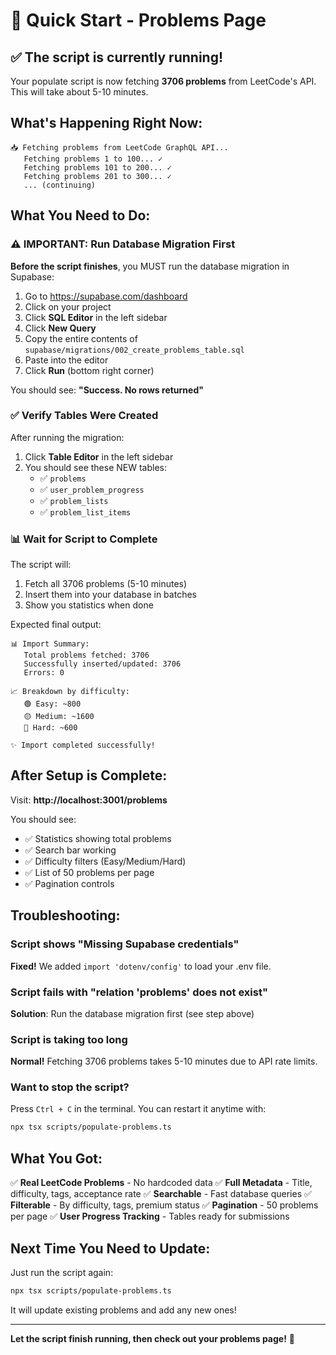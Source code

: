 # 🚀 Quick Start - Problems Page

## ✅ The script is currently running!

Your populate script is now fetching **3706 problems** from LeetCode's API. This will take about 5-10 minutes.

## What's Happening Right Now:

```
📥 Fetching problems from LeetCode GraphQL API...
   Fetching problems 1 to 100... ✓
   Fetching problems 101 to 200... ✓
   Fetching problems 201 to 300... ✓
   ... (continuing)
```

## What You Need to Do:

### ⚠️ IMPORTANT: Run Database Migration First

**Before the script finishes**, you MUST run the database migration in Supabase:

1. Go to https://supabase.com/dashboard
2. Click on your project
3. Click **SQL Editor** in the left sidebar
4. Click **New Query**
5. Copy the entire contents of `supabase/migrations/002_create_problems_table.sql`
6. Paste into the editor
7. Click **Run** (bottom right corner)

You should see: **"Success. No rows returned"**

### ✅ Verify Tables Were Created

After running the migration:

1. Click **Table Editor** in the left sidebar
2. You should see these NEW tables:
   - ✅ `problems`
   - ✅ `user_problem_progress`
   - ✅ `problem_lists`
   - ✅ `problem_list_items`

### 📊 Wait for Script to Complete

The script will:
1. Fetch all 3706 problems (5-10 minutes)
2. Insert them into your database in batches
3. Show you statistics when done

Expected final output:
```
📊 Import Summary:
   Total problems fetched: 3706
   Successfully inserted/updated: 3706
   Errors: 0

📈 Breakdown by difficulty:
   🟢 Easy: ~800
   🟡 Medium: ~1600
   🔴 Hard: ~600

✨ Import completed successfully!
```

## After Setup is Complete:

Visit: **http://localhost:3001/problems**

You should see:
- ✅ Statistics showing total problems
- ✅ Search bar working
- ✅ Difficulty filters (Easy/Medium/Hard)
- ✅ List of 50 problems per page
- ✅ Pagination controls

## Troubleshooting:

### Script shows "Missing Supabase credentials"
**Fixed!** We added `import 'dotenv/config'` to load your .env file.

### Script fails with "relation 'problems' does not exist"
**Solution**: Run the database migration first (see step above)

### Script is taking too long
**Normal!** Fetching 3706 problems takes 5-10 minutes due to API rate limits.

### Want to stop the script?
Press `Ctrl + C` in the terminal. You can restart it anytime with:
```bash
npx tsx scripts/populate-problems.ts
```

## What You Got:

✅ **Real LeetCode Problems** - No hardcoded data
✅ **Full Metadata** - Title, difficulty, tags, acceptance rate
✅ **Searchable** - Fast database queries
✅ **Filterable** - By difficulty, tags, premium status
✅ **Pagination** - 50 problems per page
✅ **User Progress Tracking** - Tables ready for submissions

## Next Time You Need to Update:

Just run the script again:
```bash
npx tsx scripts/populate-problems.ts
```

It will update existing problems and add any new ones!

---

**Let the script finish running, then check out your problems page!** 🎉
